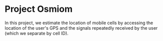 # Project Osmiom

In this project, we estimate the location of mobile cells by accessing the location of the user's GPS and the signals repeatedly received by the user (which we separate by cell ID).
